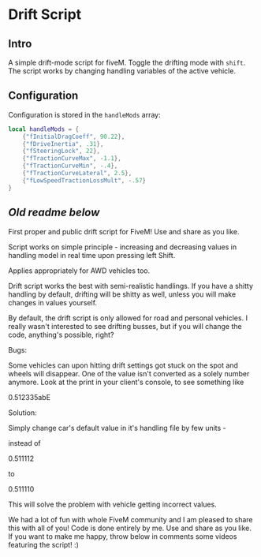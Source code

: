 # Drift Script

## Intro
A simple drift-mode script for fiveM. Toggle the drifting mode with `shift`. The script works by changing handling variables of the active vehicle.

## Configuration

Configuration is stored in the `handleMods` array:
```lua
local handleMods = {
	{"fInitialDragCoeff", 90.22},
	{"fDriveInertia", .31},
	{"fSteeringLock", 22},
	{"fTractionCurveMax", -1.1},
	{"fTractionCurveMin", -.4},
	{"fTractionCurveLateral", 2.5},
	{"fLowSpeedTractionLossMult", -.57}
}
```

## _Old readme below_
First proper and public drift script for FiveM! Use and share as you like.

Script works on simple principle - increasing and decreasing values in handling model in real time upon pressing left Shift.

Applies appropriately for AWD vehicles too.

Drift script works the best with semi-realistic handlings. If you have a shitty handling by default, drifting will be shitty as well, unless you will make changes in values yourself.

By default, the drift script is only allowed for road and personal vehicles. I really wasn't interested to see drifting busses, but if you will change the code, anything's possible, right?

Bugs:

Some vehicles can upon hitting drift settings got stuck on the spot and wheels will disappear. One of the value isn't converted as a solely number anymore. Look at the print in your client's console, to see something like 

0.512335abE

Solution:

Simply change car's default value in it's handling file by few units - 

instead of 

0.511112 

to 

0.511110

This will solve the problem with vehicle getting incorrect values.

We had a lot of fun with whole FiveM community and I am pleased to share this with all of you! Code is done entirely by me. Use and share as you like. If you want to make me happy, throw below in comments some videos featuring the script! :)
